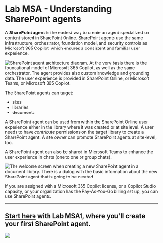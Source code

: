 # Lab MSA - Understanding SharePoint agents

A **SharePoint agent** is the easiest way to create an agent specialized on content stored in SharePoint Online. 
SharePoint agents use the same infrastructure, orchestrator, foundation model, and security controls as Microsoft 365 Copilot, which ensures a consistent and familiar user experience.

![SharePoint agent architecture diagram. At the very basis there is the foundational model of Microsoft 365 Copilot, as well as the same orchestrator. The agent provides also custom knowledge and grounding data. The user experience is provided in SharePoint Online, or Microsoft Teams, or Microsoft 365 Copilot.](../../../assets/images/sharepoint-agent.png)

The SharePoint agents can target:

- sites
- libraries
- documents

A SharePoint agent can be used from within the SharePoint Online user experience either in the library where it was created or at site level. A user needs to have *contribute* permissions on the target library to create a SharePoint agent. A site *owner* can promote SharePoint agents at site-level, too.

A SharePoint agent can also be shared in Microsoft Teams to enhance the user experience in chats (one to one or group chats).

![The welcome screen when creating a new SharePoint agent in a document library. There is a dialog with the basic information about the new SharePoint agent that is going to be created.](../../../assets/images/make-global-intro/sharepoint-agent-01.png)

If you are assigned with a Microsoft 365 Copilot license, or a Copilot Studio capacity, or your organization has the Pay-As-You-Go billing set up, you can use SharePoint agents.

<hr />

<!-- ---8<--- "msa-labs-toc.md" -->

<!-- ## <a href="./01-first-agent">Start here</a> with Lab MSA1, where you'll make your first agent with Copilot Studio Lite. -->

## <a href="./01-first-agent">Start here</a> with Lab MSA1, where you'll create your first SharePoint agent.
<cc-next url="./01-first-agent" />

<img src="https://m365-visitor-stats.azurewebsites.net/copilot-camp/make/sharepoint-agent/index" />